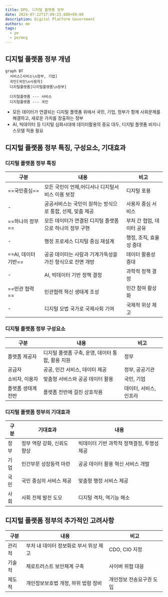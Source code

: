 ```yaml
---
title: DPG, 디지털 플랫폼 정부
date: 2024-07-22T17:09:23.608+09:00
description: Digital Platform Government
authors: me
tags: 
  - pe
  - pe/mng
---
```


## 디지털 플랫폼 정부 개념

```mermaid
graph BT
  서비스[서비스\n정부, 기업]
  국민[국민\n사용자]
  디지털플랫폼[디지털플랫폼\n정부]
  
  디지털플랫폼 --- 서비스
  디지털플랫폼 --- 국민
```

- 모든 데이터가 연결되는 디지털 플랫폼 위에서 국민, 기업, 정부가 함께 사회문제를 해결하고, 새로운 가치를 창출하는 정부
- AI, 빅데이터 등 디지털 심화시대에 데이터활용의 중요 대두, 디지털 플랫폼 비지니스모델 적용 필요

## 디지털 플랫폼 정부 특징, 구성요소, 기대효과

### 디지털 플랫폼 정부 특징

| 구분 | 내용 | 비고 |
| --- | --- | --- |
| ==국민중심== | 모든 국민이 언제,어디서나 디지털서비스 이용 보장 | 디지털 포용 |
| - | 공공서비스는 국민이 원하는 방식으로 통합, 선제, 맞춤 제공 | 사용자 중심 서비스 |
| ==하나의 정부== | 모든 데이터가 연결된 디지털 플랫폼으로 하나의 정부 구현 | 부처 간 협업, 데이터 공유 |
| - | 행정 프로세스 디지털 중심 재설계 | 행정, 조직, 효율성 증대 |
| ==AI, 데이터 기반== | 공공 데이터는 사람과 기계가독성을 가진 형식으로 전면 개방 | 데이터 활용성 증대 |
| - | AI, 빅데이터 기반 정책 결정 | 과학적 정책 결정 |
| ==민관 협력== | 민관협력 혁신 생태계 조성 | 민간 참여 활성화 |
| - | 디지털 모법 국가로 국제사회 기여 | 국제적 위상 제고 |

### 디지털 플랫폼 정부 구성요소

| 구분 | 내용 | 비고 |
| --- | --- | --- |
| 플랫폼 제공자 | 디지털 플랫폼 구축, 운영, 데이터 통합, 활용 지원 | 정부 |
| 공급자 | 공공, 민간 서비스, 데이터 제공 | 정부, 공공기관 |
| 소비자, 이용자 | 맞춤형 서비스와 공공 데이터 활용 | 국민, 기업 |
| 플랫폼 생태계 전반 | 플랫폼 전반에 걸친 상호작용 | 데이터, 서비스, 인프라 |

### 디지털 플랫폼 정부의 기대효과

| 구분 | 기대효과 | 내용 |
| --- | --- | --- |
| 정부 | 정부 역량 강화, 신뢰도 향상 | 빅데이터 기반 과학적 정책결정, 투명성 제공 |
| 기업 | 민간부문 성장동력 마련 | 공공 데이터 활용 혁신 서비스 개발 |
| 국민 | 국민 중심의 서비스 제공 | 맞춤형 행정 서비스 제공 |
| 사회 | 사회 전체 발전 도모 | 디지털 격차, 역기능 해소 |

## 디지털 플랫폼 정부의 추가적인 고려사항

| 구분 | 내용 | 비고 |
| --- | --- | --- |
| 관리적 | 부처 내 데이터 정보화로 부서 위상 제고 | CDO, CIO 지정 |
| 기술적 | 제로트러스트 보안체계 구축 | 사이버 위협 대응 |
| 제도적 | 개인정보보호법 개정, 하위 법령 정비 | 개인정보 전송요구권 도입 |
